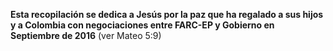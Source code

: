 
__Esta recopilación se dedica a Jesús por la paz que ha regalado
a sus hijos y a Colombia con negociaciones entre FARC-EP y Gobierno
en Septiembre de 2016__
(ver Mateo 5:9)
